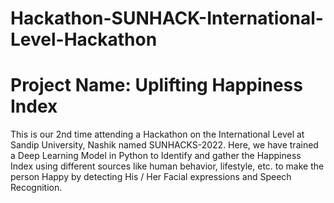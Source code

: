 # Hackathon-SUNHACK-International-Level-Hackathon
# Project Name: Uplifting Happiness Index
This is our 2nd time attending a Hackathon on the International Level at Sandip University, Nashik named SUNHACKS-2022. Here, we have trained a Deep Learning Model in Python to Identify and gather the Happiness Index using different sources like human behavior, lifestyle, etc. to make the person Happy by detecting His / Her Facial expressions and Speech Recognition.
